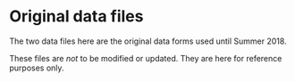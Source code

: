 # Original data files

The two data files here are the original data forms used until Summer 2018.

These files are *not* to be modified or updated. They are here for reference purposes only.
